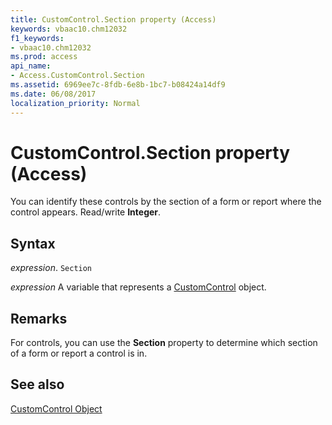 ```yaml
---
title: CustomControl.Section property (Access)
keywords: vbaac10.chm12032
f1_keywords:
- vbaac10.chm12032
ms.prod: access
api_name:
- Access.CustomControl.Section
ms.assetid: 6969ee7c-8fdb-6e8b-1bc7-b08424a14df9
ms.date: 06/08/2017
localization_priority: Normal
---
```



# CustomControl.Section property (Access)

You can identify these controls by the section of a form or report where the control appears. Read/write  **Integer**.


## Syntax

_expression_. `Section`

_expression_ A variable that represents a [CustomControl](Access.CustomControl.md) object.


## Remarks

For controls, you can use the  **Section** property to determine which section of a form or report a control is in.


## See also


[CustomControl Object](Access.CustomControl.md)


